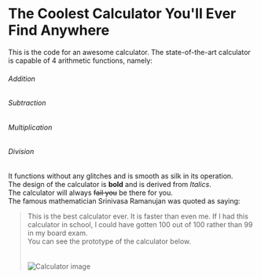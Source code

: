 # The Coolest Calculator You'll Ever Find Anywhere
This is the code for an awesome calculator. The state-of-the-art calculator is capable of 4 arithmetic functions, namely:
###### Addition
###### Subtraction
###### Multiplication
###### Division
It functions without any glitches and is smooth as silk in its operation.<br>
The design of the calculator is **bold** and is derived from *Italics*.<br>
The calculator will always ~~fail you~~ be there for you.<br>
The famous mathematician Srinivasa Ramanujan was quoted as saying:<br>
>This is the best calculator ever. It is faster than even me. If I had this calculator in school, I could have gotten 100 out of 100 rather than 99 in my board exam.<br>
You can see the prototype of the calculator below.
<br><br><br>
![Calculator image](https://www.kidinn.com/f/13790/137900292/casio-ms-20uc-lb-calculator.jpg)
